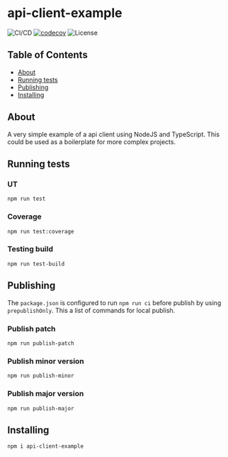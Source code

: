 # api-client-example

![CI/CD](https://github.com/jraSA/api-client-example/workflows/api-client-example%20pipeline/badge.svg)
[![codecov](https://codecov.io/gh/jraSA/api-client-example/branch/master/graph/badge.svg?token=7QFE1W5SDL)](https://codecov.io/gh/jraSA/api-client-example)
![License](https://img.shields.io/github/license/dyarleniber/react-workflow-gh-actions)
## Table of Contents

- [About](#about)
- [Running tests](#running_test)
- [Publishing](#publishing)
- [Installing](#installing)

## About <a name = "about"></a>

A very simple example of a api client using NodeJS and TypeScript. This could be used as a boilerplate for more complex projects.


## Running tests  <a name = "running_test"></a>


### UT
```
npm run test
```
### Coverage
```
npm run test:coverage
```
### Testing build
```
npm run test-build
```

## Publishing <a name = "publishing"></a>

The `package.json` is configured to run `npm run ci` before publish by using `prepublishOnly`. This a list of commands for local publish.
### Publish patch
```
npm run publish-patch
```
### Publish minor version
```
npm run publish-minor
```
### Publish major version
```
npm run publish-major
```

## Installing <a name = "installing"></a>

```
npm i api-client-example
```
